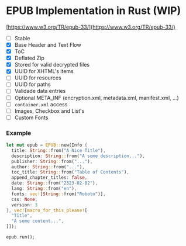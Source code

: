 # EPUB Implementation in Rust (WIP)

[https://www.w3.org/TR/epub-33/](https://www.w3.org/TR/epub-33/)

- [ ] Stable
- [x] Base Header and Text Flow
- [x] ToC
- [x] Deflated Zip
- [x] Stored for valid decrypted files
- [x] UUID for XHTML's items
- [ ] UUID for resources
- [ ] UUID for paths
- [ ] Validade data entries
- [ ] Optional META_INF (encryption.xml, metadata.xml, manifest.xml, ...)
- [ ] `container.xml` access
- [ ] Images, Checkbox and List's
- [ ] Custom Fonts

### Example

```rs
let mut epub = EPUB::new(Info {
  title: String::from("A Nice Title"),
  description: String::from("A some description..."),
  publisher: String::from("..."),
  author: String::from("..."),
  toc_title: String::from("Table of Contents"),
  append_chapter_titles: false,
  date: String::from("2323-02-02"),
  lang: String::from("en"),
  fonts: vec![String::from("Roboto")],
  css: None,
  version: 3
}, vec![macro_for_this_please![
  "Title",
  "A some content...",
]]);

epub.run();
```